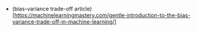 - (bias-variance trade-off article)[https://machinelearningmastery.com/gentle-introduction-to-the-bias-variance-trade-off-in-machine-learning/]
